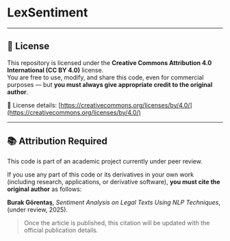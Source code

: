 # LexSentiment
---

## 📜 License

This repository is licensed under the **Creative Commons Attribution 4.0 International (CC BY 4.0)** license.  
You are free to use, modify, and share this code, even for commercial purposes — but **you must always give appropriate credit to the original author**.

🔗 License details: [https://creativecommons.org/licenses/by/4.0/](https://creativecommons.org/licenses/by/4.0/)

---

## 📚 Attribution Required

This code is part of an academic project currently under peer review.

If you use any part of this code or its derivatives in your own work (including research, applications, or derivative software), **you must cite the original author** as follows:

**Burak Görentaş**, *Sentiment Analysis on Legal Texts Using NLP Techniques*, (under review, 2025).

> Once the article is published, this citation will be updated with the official publication details.
